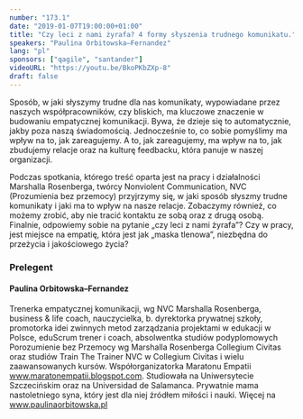 ```yaml
---
number: "173.1"
date: "2019-01-07T19:00:00+01:00"
title: "Czy leci z nami żyrafa? 4 formy słyszenia trudnego komunikatu."
speakers: "Paulina Orbitowska–Fernandez"
lang: "pl"
sponsors: ["qagile", "santander"]
videoURL: "https://youtu.be/BkoPKbZXp-8"
draft: false
---
```


Sposób, w jaki słyszymy trudne dla nas komunikaty, wypowiadane przez naszych współpracowników, czy bliskich, ma kluczowe znaczenie w budowaniu empatycznej komunikacji. Bywa, że dzieje się to automatycznie, jakby poza naszą świadomością. Jednocześnie to, co sobie pomyślimy ma wpływ na to, jak zareagujemy. A to, jak zareagujemy, ma wpływ na to, jak zbudujemy relacje oraz na kulturę feedbacku, która panuje w naszej organizacji.

Podczas spotkania, którego treść oparta jest na pracy i działalności Marshalla Rosenberga, twórcy Nonviolent Communication, NVC (Prozumienia bez przemocy) przyjrzymy się, w jaki sposób słyszmy trudne komunikaty i jaki ma to wpływ na nasze relacje. Zobaczymy również, co możemy zrobić, aby nie tracić kontaktu ze sobą oraz z drugą osobą. Finalnie, odpowiemy sobie na pytanie „czy leci z nami żyrafa”? Czy w pracy, jest miejsce na empatię, która jest jak „maska tlenowa”, niezbędna do przeżycia i jakościowego życia?


### Prelegent

#### Paulina Orbitowska–Fernandez

Trenerka empatycznej komunikacji, wg NVC Marshalla Rosenberga, business & life coach, nauczycielka, b. dyrektorka prywatnej szkoły, promotorka idei zwinnych metod zarządzania projektami w edukacji w Polsce, eduScrum trener i coach, absolwentka studiów podyplomowych Porozumienie bez Przemocy wg Marshalla Rosenberga Collegium Civitas oraz studiów Train The Trainer NVC w Collegium Civitas i wielu zaawansowanych kursów. Współorganizatorka Maratonu Empatii www.maratonempatii.blogspot.com. Studiowała na Uniwersytecie Szczecińskim oraz na Universidad de Salamanca. Prywatnie mama nastoletniego syna, który jest dla niej źródłem miłości i nauki. Więcej na www.paulinaorbitowska.pl